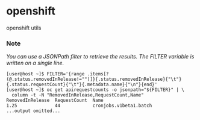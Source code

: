 # openshift
openshift utils

### Note
*You can use a JSONPath filter to retrieve the results. The FILTER variable is written on a single line.*

    [user@host ~]$ FILTER='{range .items[?(@.status.removedInRelease!="")]}{.status.removedInRelease}{"\t"}{.status.requestCount}{"\t"}{.metadata.name}{"\n"}{end}'
    [user@host ~]$ oc get apirequestcounts -o jsonpath="${FILTER}" | \
      column -t -N "RemovedInRelease,RequestCount,Name"
    RemovedInRelease  RequestCount  Name
    1.25              44            cronjobs.v1beta1.batch
    ...output omitted...
